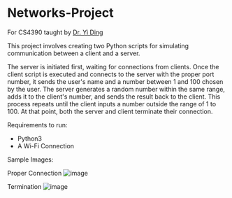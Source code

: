 # Networks-Project
For CS4390 taught by [Dr. Yi Ding](https://yi-ding.me/)


This project involves creating two Python scripts for simulating communication between a client and a server. 

The server is initiated first, waiting for connections from clients. Once the client script is executed and connects to the server with the proper port number, it sends the user's name and a number between 1 and 100 chosen by the user.
The server generates a random number within the same range, adds it to the client's number, and sends the result back to the client. This process repeats until the client inputs a number outside the range of 1 to 100. At that point, both the server and client terminate their connection.

Requirements to run:
- Python3
- A Wi-Fi Connection


Sample Images:

Proper Connection
![image](https://github.com/Abhinaenae/Networks-Project/assets/92381984/c765c960-f239-4e63-ad45-99d57025444d)

Termination
![image](https://github.com/Abhinaenae/Networks-Project/assets/92381984/5a9551ec-22cd-4b15-ba8b-c2a4a70d15dd)

